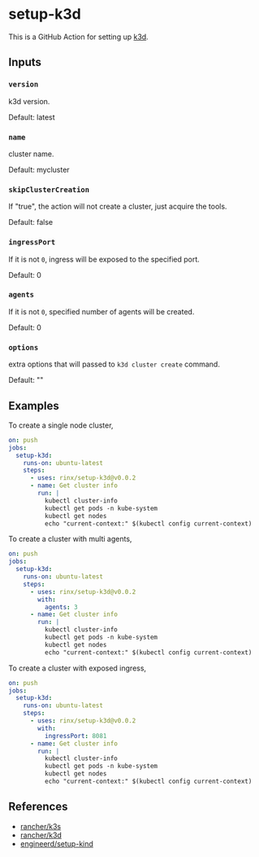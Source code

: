 # setup-k3d

This is a GitHub Action for setting up [k3d](https://github.com/rancher/k3d).

## Inputs

### `version`

k3d version.

Default: latest

### `name`

cluster name.

Default: mycluster

### `skipClusterCreation`

If "true", the action will not create a cluster, just acquire the tools.

Default: false

### `ingressPort`

If it is not `0`, ingress will be exposed to the specified port.

Default: 0

### `agents`

If it is not `0`, specified number of agents will be created.

Default: 0

### `options`

extra options that will passed to `k3d cluster create` command.

Default: ""

## Examples

To create a single node cluster,

```yaml
on: push
jobs:
  setup-k3d:
    runs-on: ubuntu-latest
    steps:
      - uses: rinx/setup-k3d@v0.0.2
      - name: Get cluster info
        run: |
          kubectl cluster-info
          kubectl get pods -n kube-system
          kubectl get nodes
          echo "current-context:" $(kubectl config current-context)
```

To create a cluster with multi agents,

```yaml
on: push
jobs:
  setup-k3d:
    runs-on: ubuntu-latest
    steps:
      - uses: rinx/setup-k3d@v0.0.2
        with:
          agents: 3
      - name: Get cluster info
        run: |
          kubectl cluster-info
          kubectl get pods -n kube-system
          kubectl get nodes
          echo "current-context:" $(kubectl config current-context)
```

To create a cluster with exposed ingress,

```yaml
on: push
jobs:
  setup-k3d:
    runs-on: ubuntu-latest
    steps:
      - uses: rinx/setup-k3d@v0.0.2
        with:
          ingressPort: 8081
      - name: Get cluster info
        run: |
          kubectl cluster-info
          kubectl get pods -n kube-system
          kubectl get nodes
          echo "current-context:" $(kubectl config current-context)
```

## References

- [rancher/k3s](https://github.com/rancher/k3s)
- [rancher/k3d](https://github.com/rancher/k3d)
- [engineerd/setup-kind](https://github.com/engineerd/setup-kind)

